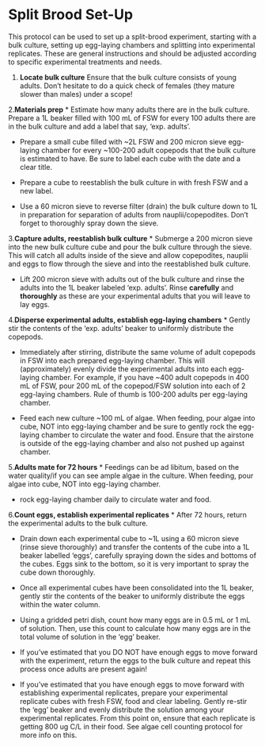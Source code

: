 # Split Brood Set-Up

This protocol can be used to set up a split-brood experiment, starting
with a bulk culture, setting up egg-laying chambers and splitting into
experimental replicates. These are general instructions and should be
adjusted according to specific experimental treatments and needs.

1.  **Locate bulk culture** Ensure that the bulk culture consists of
    young adults. Don’t hesitate to do a quick check of females (they
    mature slower than males) under a scope!

2.**Materials prep** \* Estimate how many adults there are in the bulk
culture. Prepare a 1L beaker filled with 100 mL of FSW for every 100
adults there are in the bulk culture and add a label that say, ‘exp.
adults’.

-   Prepare a small cube filled with ~2L FSW and 200 micron sieve
    egg-laying chamber for every ~100-200 adult copepods that the bulk
    culture is estimated to have. Be sure to label each cube with the
    date and a clear title.

-   Prepare a cube to reestablish the bulk culture in with fresh FSW and
    a new label.

-   Use a 60 micron sieve to reverse filter (drain) the bulk culture
    down to 1L in preparation for separation of adults from
    nauplii/copepodites. Don’t forget to thoroughly spray down the
    sieve.

3.**Capture adults, reestablish bulk culture** \* Submerge a 200 micron
sieve into the new bulk culture cube and pour the bulk culture through
the sieve. This will catch all adults inside of the sieve and allow
copepodites, nauplii and eggs to flow through the sieve and into the
reestablished bulk culture.

-   Lift 200 micron sieve with adults out of the bulk culture and rinse
    the adults into the 1L beaker labeled ‘exp. adults’. Rinse
    **carefully** and **thoroughly** as these are your experimental
    adults that you will leave to lay eggs.

4.**Disperse experimental adults, establish egg-laying chambers** \*
Gently stir the contents of the ‘exp. adults’ beaker to uniformly
distribute the copepods.

-   Immediately after stirring, distribute the same volume of adult
    copepods in FSW into each prepared egg-laying chamber. This will
    (approximately) evenly divide the experimental adults into each
    egg-laying chamber. For example, if you have ~400 adult copepods in
    400 mL of FSW, pour 200 mL of the copepod/FSW solution into each of
    2 egg-laying chambers. Rule of thumb is 100-200 adults per
    egg-laying chamber.

-   Feed each new culture ~100 mL of algae. When feeding, pour algae
    into cube, NOT into egg-laying chamber and be sure to gently rock
    the egg-laying chamber to circulate the water and food. Ensure that
    the airstone is outside of the egg-laying chamber and also not
    pushed up against chamber.

5.**Adults mate for 72 hours** \* Feedings can be ad libitum, based on
the water quality/if you can see ample algae in the culture. When
feeding, pour algae into cube, NOT into egg-laying chamber.

-   rock egg-laying chamber daily to circulate water and food.

6.**Count eggs, establish experimental replicates** \* After 72 hours,
return the experimental adults to the bulk culture.

-   Drain down each experimental cube to ~1L using a 60 micron sieve
    (rinse sieve thoroughly) and transfer the contents of the cube into
    a 1L beaker labelled ‘eggs’, carefully spraying down the sides and
    bottoms of the cubes. Eggs sink to the bottom, so it is very
    important to spray the cube down thoroughly.

-   Once all experimental cubes have been consolidated into the 1L
    beaker, gently stir the contents of the beaker to uniformly
    distribute the eggs within the water column.

-   Using a gridded petri dish, count how many eggs are in 0.5 mL or 1
    mL of solution. Then, use this count to calculate how many eggs are
    in the total volume of solution in the ‘egg’ beaker.

-   If you’ve estimated that you DO NOT have enough eggs to move forward
    with the experiment, return the eggs to the bulk culture and repeat
    this process once adults are present again!

-   If you’ve estimated that you have enough eggs to move forward with
    establishing experimental replicates, prepare your experimental
    replicate cubes with fresh FSW, food and clear labeling. Gently
    re-stir the ‘egg’ beaker and evenly distribute the solution among
    your experimental replicates. From this point on, ensure that each
    replicate is getting 800 ug C/L in their food. See algae cell
    counting protocol for more info on this.
